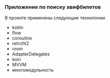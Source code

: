 ### Приложение по поиску авифбилетов
В проекте применены следующие технолонии
- kotlin
- flow
- coroutine
- retrofit2
- room
- AdapterDelegates
- koin
- MVVM
- многомодульность
